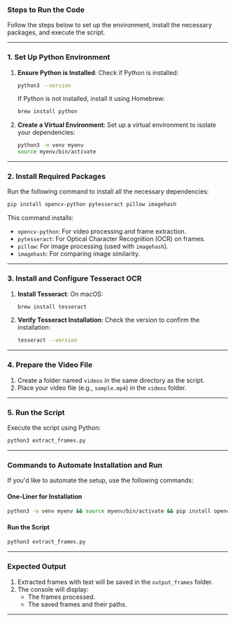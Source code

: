 ### **Steps to Run the Code**

Follow the steps below to set up the environment, install the necessary packages, and execute the script.

---

### **1. Set Up Python Environment**
1. **Ensure Python is Installed**:
   Check if Python is installed:
   ```bash
   python3 --version
   ```
   If Python is not installed, install it using Homebrew:
   ```bash
   brew install python
   ```

2. **Create a Virtual Environment**:
   Set up a virtual environment to isolate your dependencies:
   ```bash
   python3 -m venv myenv
   source myenv/bin/activate
   ```

---

### **2. Install Required Packages**
Run the following command to install all the necessary dependencies:

```bash
pip install opencv-python pytesseract pillow imagehash
```

This command installs:
- `opencv-python`: For video processing and frame extraction.
- `pytesseract`: For Optical Character Recognition (OCR) on frames.
- `pillow`: For image processing (used with `imagehash`).
- `imagehash`: For comparing image similarity.

---

### **3. Install and Configure Tesseract OCR**
1. **Install Tesseract**:
   On macOS:
   ```bash
   brew install tesseract
   ```

2. **Verify Tesseract Installation**:
   Check the version to confirm the installation:
   ```bash
   tesseract --version
   ```

---

### **4. Prepare the Video File**
1. Create a folder named `videos` in the same directory as the script.
2. Place your video file (e.g., `sample.mp4`) in the `videos` folder.

---

### **5. Run the Script**
Execute the script using Python:
```bash
python3 extract_frames.py
```

---

### **Commands to Automate Installation and Run**
If you'd like to automate the setup, use the following commands:

#### **One-Liner for Installation**
```bash
python3 -m venv myenv && source myenv/bin/activate && pip install opencv-python pytesseract pillow imagehash && brew install tesseract
```

#### **Run the Script**
```bash
python3 extract_frames.py
```

---

### **Expected Output**
1. Extracted frames with text will be saved in the `output_frames` folder.
2. The console will display:
   - The frames processed.
   - The saved frames and their paths.

---